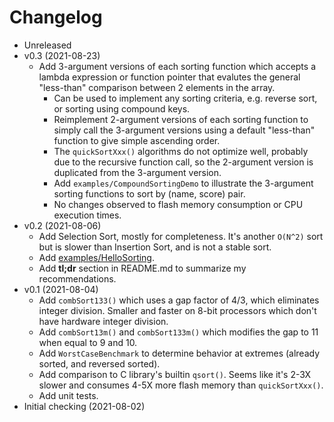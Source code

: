 # Changelog

* Unreleased
* v0.3 (2021-08-23)
    * Add 3-argument versions of each sorting function which accepts a lambda
      expression or function pointer that evalutes the general "less-than"
      comparison between 2 elements in the array.
        * Can be used to implement any sorting criteria, e.g. reverse sort, or
          sorting using compound keys.
        * Reimplement 2-argument versions of each sorting function to simply
          call the 3-argument versions using a default "less-than" function
          to give simple ascending order.
        * The `quickSortXxx()` algorithms do not optimize well, probably due
          to the recursive function call, so the 2-argument version is
          duplicated from the 3-argument version.
        * Add `examples/CompoundSortingDemo` to illustrate the 3-argument
          sorting functions to sort by (name, score) pair.
        * No changes observed to flash memory consumption or CPU execution
          times.
* v0.2 (2021-08-06)
    * Add Selection Sort, mostly for completeness. It's another `O(N^2)` sort
      but is slower than Insertion Sort, and is not a stable sort.
    * Add [examples/HelloSorting](examples/HelloSorting).
    * Add **tl;dr** section in README.md to summarize my recommendations.
* v0.1 (2021-08-04)
    * Add `combSort133()` which uses a gap factor of 4/3, which eliminates
      integer division. Smaller and faster on 8-bit processors which don't have
      hardware integer division.
    * Add `combSort13m()` and `combSort133m()` which modifies the gap to 11 when
      equal to 9 and 10.
    * Add `WorstCaseBenchmark` to determine behavior at extremes (already
      sorted, and reversed sorted).
    * Add comparison to C library's builtin `qsort()`. Seems like it's 2-3X
      slower and consumes 4-5X more flash memory than `quickSortXxx()`.
    * Add unit tests.
* Initial checking (2021-08-02)
